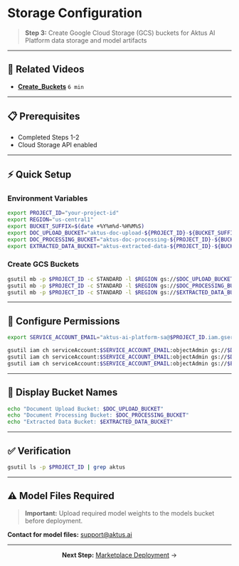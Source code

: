 # Storage Configuration
> **Step 3:** Create Google Cloud Storage (GCS) buckets for Aktus AI Platform data storage and model artifacts

---

## 🎥 Related Videos
- **[Create_Buckets](https://drive.google.com/file/d/194XKRYR4rNB7rdlhfhMxtLPWRdEgJKd1/view?usp=sharing)** `6 min`

---

## 📋 Prerequisites

- Completed Steps 1-2
- Cloud Storage API enabled

---

## ⚡ Quick Setup

### Environment Variables
```bash
export PROJECT_ID="your-project-id"
export REGION="us-central1"
export BUCKET_SUFFIX=$(date +%Y%m%d-%H%M%S)
export DOC_UPLOAD_BUCKET="aktus-doc-upload-${PROJECT_ID}-${BUCKET_SUFFIX}"
export DOC_PROCESSING_BUCKET="aktus-doc-processing-${PROJECT_ID}-${BUCKET_SUFFIX}"
export EXTRACTED_DATA_BUCKET="aktus-extracted-data-${PROJECT_ID}-${BUCKET_SUFFIX}"
```

### Create GCS Buckets
```bash
gsutil mb -p $PROJECT_ID -c STANDARD -l $REGION gs://$DOC_UPLOAD_BUCKET
gsutil mb -p $PROJECT_ID -c STANDARD -l $REGION gs://$DOC_PROCESSING_BUCKET
gsutil mb -p $PROJECT_ID -c STANDARD -l $REGION gs://$EXTRACTED_DATA_BUCKET
```

---

## 🔐 Configure Permissions

```bash
export SERVICE_ACCOUNT_EMAIL="aktus-ai-platform-sa@$PROJECT_ID.iam.gserviceaccount.com"

gsutil iam ch serviceAccount:$SERVICE_ACCOUNT_EMAIL:objectAdmin gs://$DOC_UPLOAD_BUCKET
gsutil iam ch serviceAccount:$SERVICE_ACCOUNT_EMAIL:objectAdmin gs://$DOC_PROCESSING_BUCKET
gsutil iam ch serviceAccount:$SERVICE_ACCOUNT_EMAIL:objectAdmin gs://$EXTRACTED_DATA_BUCKET
```

---

## 📍 Display Bucket Names

```bash
echo "Document Upload Bucket: $DOC_UPLOAD_BUCKET"
echo "Document Processing Bucket: $DOC_PROCESSING_BUCKET"
echo "Extracted Data Bucket: $EXTRACTED_DATA_BUCKET"
```

---

## ✅ Verification

```bash
gsutil ls -p $PROJECT_ID | grep aktus
```

---

## ⚠️ Model Files Required

> **Important:** Upload required model weights to the models bucket before deployment.

**Contact for model files:** [support@aktus.ai](mailto:support@aktus.ai)

---

<div align="center">

**Next Step:** [Marketplace Deployment](marketplace-deployment.md) →

</div>